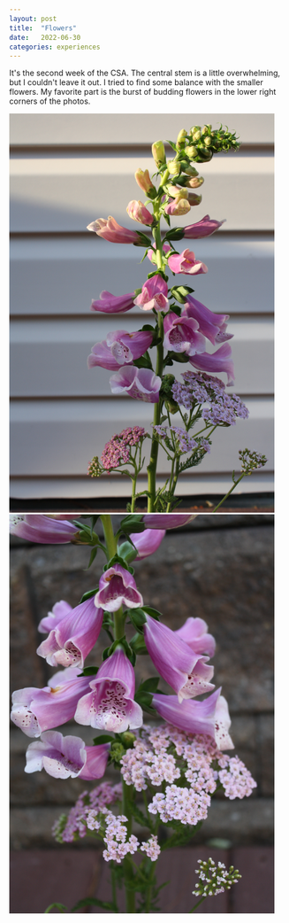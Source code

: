 ```yaml
---
layout: post
title:  "Flowers"
date:   2022-06-30
categories: experiences
---
```


It's the second week of the CSA. The central stem is a little overwhelming, but I couldn't leave it out. I tried to find some balance with the smaller flowers. My favorite part is the burst of budding flowers in the lower right corners of the photos.

<img src="/img/2022-06-30-flowers-1.jpg" alt="Flower arrangement" style="max-width: 50vw"/>

<img src="/img/2022-06-30-flowers-2.jpg" alt="Flower arrangement" style="max-width: 50vw"/>
